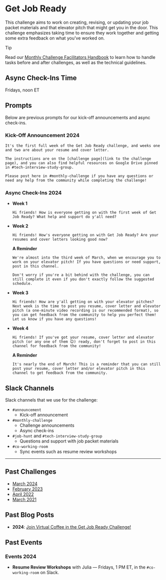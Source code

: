 # Get Job Ready

This challenge aims to work on creating, revising, or updating your job packet materials and that elevator pitch that might get you in the door. This challenge emphasizes taking time to ensure they work together and getting some extra feedback on what you've worked on.

> [!TIP]
> Read our [Monthly Challenge Facilitators Handbook](../facilitators-docs/README.md) to learn how to handle tasks before and after challenges, as well as the technical guidelines.

## Async Check-Ins Time

Fridays, noon ET

## Prompts

Below are previous prompts for our kick-off announcements and async check-ins.

### Kick-Off Announcement 2024

```text
It's the first full week of the Get Job Ready challenge, and weeks one and two are about your resume and cover letter.

The instructions are on the [challenge page](link to the challenge page), and you can also find helpful resources on Google Drive pinned in #tech-interview-study-group.

Please post here in #monthly-challenge if you have any questions or need any help from the community while completing the challenge!
```

### Async Check-Ins 2024

- **Week 1**

  ```text
  Hi friends! How is everyone getting on with the first week of Get Job Ready? What help and support do y'all need?
  ```

- **Week 2**

  ```text
  Hi friends! How's everyone getting on with Get Job Ready? Are your resumes and cover letters looking good now?
  ```

  **A Reminder**

  ```text
  We're almost into the third week of March, when we encourage you to work on your elevator pitch! If you have questions or need support, post in this channel.

  Don't worry if you're a bit behind with the challenge, you can still complete it even if you don't exactly follow the suggested schedule.
  ```

- **Week 3**

  ```text
  Hi friends! How are y'all getting on with your elevator pitches? Next week is the time to post you resume, cover letter and elevator pitch (a one-minute video recording is our recommended format), so you can get feedback from the community to help you perfect them! Let us know if you have any questions!
  ```

- **Week 4**

  ```text
  Hi friends! If you've got your resume, cover letter and elevator pitch (or any one of them 😊) ready, don't forget to post in this channel for feedback from the community!
  ```

  **A Reminder**

  ```text
  It's nearly the end of March! This is a reminder that you can still post your resume, cover letter and/or elevator pitch in this channel to get feedback from the community.
  ```

## Slack Channels

Slack channels that we use for the challenge:

- `#announcement`
  - Kick-off announcement
- `#monthly-challenge`
  - Challenge announcements
  - Async check-ins
- `#job-hunt` and `#tech-interview-study-group`
  - Questions and support with job packet materials
- `#co-working-room`
  - Sync events such as resume review workshops

---

## Past Challenges

- [March 2024](https://virtualcoffee.io/monthlychallenges/mar-2024)
- [February 2023](https://virtualcoffee.io/monthlychallenges/feb-2023)
- [April 2022](https://virtualcoffee.io/monthlychallenges/apr-2022)
- [March 2021](https://virtualcoffee.io/monthlychallenges/mar-2021)

## Past Blog Posts

- **2024**: [Join Virtual Coffee in the Get Job Ready Challenge!](https://dev.to/virtualcoffee/join-virtual-coffee-in-the-get-job-ready-challenge-44ki)

## Past Events

### Events 2024

- **Resume Review Workshops** with Julia — Fridays, 1 PM ET, in the `#co-working-room` on Slack.
